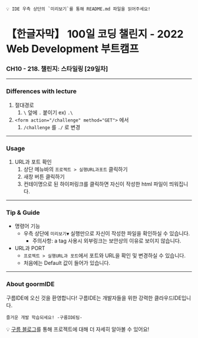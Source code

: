 ```
💡 IDE 우측 상단의 `미리보기`를 통해 README.md 파일을 읽어주세요!
```
# 【한글자막】 100일 코딩 챌린지 - 2022 Web Development 부트캠프

### CH10 - 218. 챌린지: 스타일링 [29일차]

---
### Differences with lecture

1. 절대경로
   1. `\` 앞에 `.` 붙이기 ex) `.\`
2. `<form action="/challenge" method="GET">` 에서
   1. `/challenge` 를 `./` 로 변경

---
### Usage

1. URL과 포트 확인
    1. 상단 메뉴바의 `프로젝트 > 실행URL과포트` 클릭하기
    2. 새창 버튼 클릭하기
    3. 컨테이명으로 된 하이퍼링크를 클릭하면 자신이 작성한 html 파일이 띄워집니다.


---
### Tip & Guide

- 명령어 기능
    - 우측 상단에 `미리보기▼` 실행만으로 자신이 작성한 파일을 확인하실 수 있습니다.
      - 주의사항: a tag 사용시 외부링크는 보안상의 이유로 보이지 않습니다.
- URL과 PORT
    - `프로젝트 > 실행URL과 포트`에서 포트와 URL을 확인 및 변경하실 수 있습니다.
    - 처음에는 Default 값이 들어가 있습니다.


---
### About goormIDE

구름IDE에 오신 것을 환영합니다!
구름IDE는 개발자들을 위한 강력한 클라우드IDE입니다.

`즐거운 개발 학습되세요! -구름IDE팀-`

💡 [구름 블로그](https://blog.goorm.io/chatweb/)를 통해 프로젝트에 대해 더 자세히 알아볼 수 있어요!